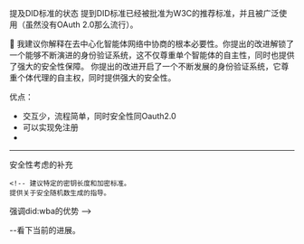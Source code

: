 

提及DID标准的状态
提到DID标准已经被批准为W3C的推荐标准，并且被广泛使用（虽然没有OAuth 2.0那么流行）。

💱 我建议你解释在去中心化智能体网络中协商的根本必要性。你提出的改进解锁了一个能够不断演进的身份验证系统，这不仅尊重单个智能体的自主性，同时也提供了强大的安全性保障。
你提出的改进开启了一个不断发展的身份验证系统，它尊重个体代理的自主权，同时提供强大的安全性。

优点：
- 交互少，流程简单，同时安全性同Oauth2.0
- 可以实现免注册
- 

---------------------------------

安全性考虑的补充

    <!-- 建议特定的密钥长度和加密标准。 
    提供关于安全随机数生成的指导。
强调did:wba的优势 -->
    <!-- 强调did:wba如何使智能体能够动态调整身份验证方法。 -->

--看下当前的进展。
<!-- 能力声明的格式
    能力应该被表示为空对象，而不是布尔值。例如：

json
复制代码
{
    "capabilities": {
        "auth": {
            "didwba": {}
        }
    }
}
说明：
“对象中密钥的存在本身已经隐式地声明了启用的意图。”  -->
<!-- 
关于客户端声明支持的身份验证的必要性
    整个问题似乎是：为什么客户端需要声明支持的身份验证？

    客户端和服务器是否需要协商具体的能力？
    如果确实需要协商，那么客户端发送能力是合理的。
    如果不需要协商，只需由服务器发送支持的身份验证方法以及是否需要提示，客户端在不支持的情况下断开连接就足够了。 -->
<!-- 
建议
💱 我建议你解释在去中心化智能体网络中协商的根本必要性。你提出的改进解锁了一个能够不断演进的身份验证系统，这不仅尊重单个智能体的自主性，同时也提供了强大的安全性保障。 -->










